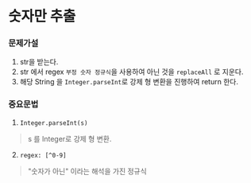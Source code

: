 # 숫자만 추출

### 문제가설
1. str을 받는다.
2. str 에서 regex `부정 숫자 정규식`을 사용하여 아닌 것을 `replaceAll` 로 지운다.
3. 해당 String 을 `Integer.parseInt`로 강제 형 변환을 진행하여 return 한다.

### 중요문법
1. `Integer.parseInt(s)`
> s 를 Integer로 강제 형 변환.

2. `regex: [^0-9]`
> "숫자가 아닌" 이라는 해석을 가진 정규식

